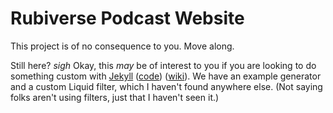 Rubiverse Podcast Website
=============

This project is of no consequence to you. Move along.

Still here? *sigh* Okay, this _may_ be of interest to you if you are looking to
do something custom with [Jekyll](http://jekyllrb.com/)
([code](https://github.com/mojombo/jekyll))
([wiki](https://github.com/mojombo/jekyll/wiki)). We have an example generator
and a custom Liquid filter, which I haven't found anywhere else.
(Not saying folks aren't using filters, just that I haven't seen it.)

